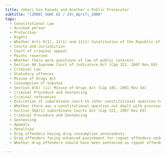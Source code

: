 ```yaml
---
title: Johari bin Kanadi and Another v Public Prosecutor 
subtitle: "[2008] SGHC 62 / 25\_April\_2008"
tags:
  - Constitutional Law
  - Accused person
  - Protection
  - Rights
  - Whether Arts 9(1), 11(1) and 12(1) Constitution of the Republic of Singapore (1985 Rev Ed, 1999 Reprint) were violated by prosecution of accused persons for consumption of Subutex
  - Courts and Jurisdiction
  - Court of criminal appeal
  - Points reserved
  - Whether there were questions of law of public interest
  - Section 60 Supreme Court of Judicature Act (Cap 322, 2007 Rev Ed)
  - Criminal Law
  - Statutory offences
  - Misuse of Drugs Act
  - Consumption of Subutex
  - Section 8(b) (ii) Misuse of Drugs Act (Cap 185, 2001 Rev Ed)
  - Criminal Procedure and Sentencing
  - Criminal references
  - Discretion of subordinate court to refer constitutional question to High Court
  - Whether there was a constitutional question not dealt with previously
  - Section 56A(1) Subordinate Courts Act (Cap 321, 2007 Rev Ed)
  - Criminal Procedure and Sentencing
  - Sentencing
  - Appeals
  - Penalties
  - Drug offenders having drug consumption antecedents
  - Drug offenders facing enhanced punishment for repeat offenders under s 33A Misuse of Drugs Act (Cap 185, 2001 Rev Ed)
  - Whether drug offenders should have been sentenced as repeat offenders under s 33A Misuse of Drugs Act (Cap 185, 2001 Rev Ed)

---
```


